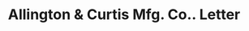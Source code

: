 ---
doi: 10.7916/D8P2896C
date_other: '1902'
date_other_textual: '1902'
form: correspondence
genre:
- Letters (correspondence)
name:
- Allington & Curtis Mfg. Co.
object_in_context_url: https://biggert.cul.columbia.edu/items/view/ave_biggert_00325
subject_hierarchical_geographic:
- Saginaw, Michigan, United States
subject_name:
- Allington & Curtis Mfg. Co.
title: Allington & Curtis Mfg. Co.. Letter
sort_title: Allington & Curtis Mfg. Co.. Letter
call_number: ave_biggert_00325
coordinates:
- 43.419444444444444,-83.94944444444445
pid: ave_biggert_00325
identifiers: ave_biggert_00325
thumbnail: https://derivativo-3.library.columbia.edu/iiif/2/ldpd:344089/full/!256,256/0/native.jpg
permalink: /biggert/ave_biggert_00325/
layout: iiif-image-page
---